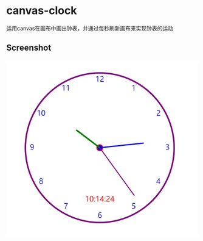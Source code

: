 # canvas-clock
运用canvas在画布中画出钟表，并通过每秒刷新画布来实现钟表的运动
## Screenshot
<h3>
  <img src='https://github.com/aGG-Bond/canvas-clock/blob/master/canvas%20clock%20Screenshot.JPG' alt='canvas-screenShot'>
       </h3>
